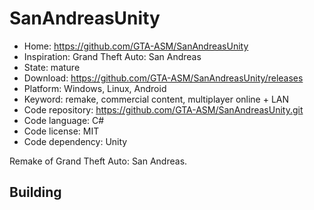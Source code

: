# SanAndreasUnity

- Home: https://github.com/GTA-ASM/SanAndreasUnity
- Inspiration: Grand Theft Auto: San Andreas
- State: mature
- Download: https://github.com/GTA-ASM/SanAndreasUnity/releases
- Platform: Windows, Linux, Android
- Keyword: remake, commercial content, multiplayer online + LAN
- Code repository: https://github.com/GTA-ASM/SanAndreasUnity.git
- Code language: C#
- Code license: MIT
- Code dependency: Unity

Remake of Grand Theft Auto: San Andreas.

## Building
